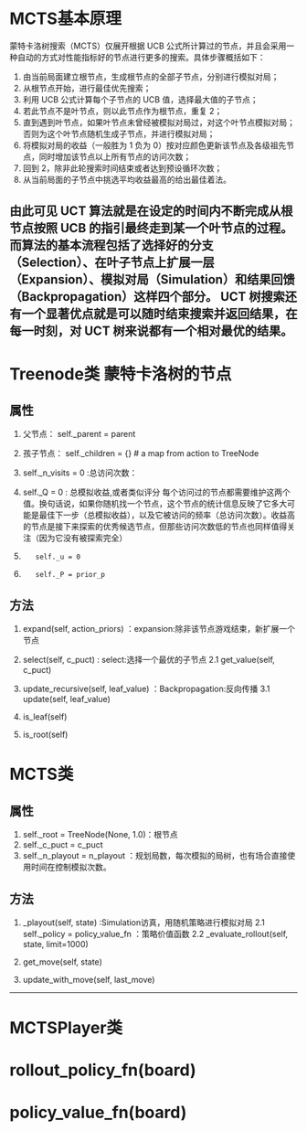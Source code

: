 # MCTS基本原理

蒙特卡洛树搜索（MCTS）仅展开根据 UCB 公式所计算过的节点，并且会采用一种自动的方式对性能指标好的节点进行更多的搜索。具体步骤概括如下：

1. 由当前局面建立根节点，生成根节点的全部子节点，分别进行模拟对局；
2. 从根节点开始，进行最佳优先搜索；
3. 利用 UCB 公式计算每个子节点的 UCB 值，选择最大值的子节点；
4. 若此节点不是叶节点，则以此节点作为根节点，重复 2；
5. 直到遇到叶节点，如果叶节点未曾经被模拟对局过，对这个叶节点模拟对局；否则为这个叶节点随机生成子节点，并进行模拟对局；
6. 将模拟对局的收益（一般胜为 1 负为 0）按对应颜色更新该节点及各级祖先节点，同时增加该节点以上所有节点的访问次数；
7. 回到 2，除非此轮搜索时间结束或者达到预设循环次数；
8. 从当前局面的子节点中挑选平均收益最高的给出最佳着法。

由此可见 UCT 算法就是在设定的时间内不断完成从根节点按照 UCB 的指引最终走到某一个叶节点的过程。而算法的基本流程包括了选择好的分支（Selection）、在叶子节点上扩展一层（Expansion）、模拟对局（Simulation）和结果回馈（Backpropagation）这样四个部分。
UCT 树搜索还有一个显著优点就是可以随时结束搜索并返回结果，在每一时刻，对 UCT 树来说都有一个相对最优的结果。
------------------------------------------------------------------------------------------
# Treenode类 蒙特卡洛树的节点
## 属性    
1.  父节点：     self._parent = parent
2.  孩子节点：   self._children = {}  # a map from action to TreeNode

3.  self._n_visits = 0 :总访问次数： 
4.  self._Q = 0 : 总模拟收益,或者类似评分 
每个访问过的节点都需要维护这两个值。换句话说，如果你随机找一个节点，这个节点的统计信息反映了它多大可能是最佳下一步（总模拟收益），以及它被访问的频率（总访问次数）。收益高的节点是接下来探索的优秀候选节点，但那些访问次数低的节点也同样值得关注（因为它没有被探索完全）

5.        self._u = 0
6.        self._P = prior_p

## 方法
1. expand(self, action_priors)    ：expansion:除非该节点游戏结束，新扩展一个节点
2. select(self, c_puct)           : select:选择一个最优的子节点
    2.1 get_value(self, c_puct)
    
3. update_recursive(self, leaf_value) ：Backpropagation:反向传播
    3.1 update(self, leaf_value)            
5. is_leaf(self)
6. is_root(self)  

# MCTS类
## 属性
1. self._root = TreeNode(None, 1.0)：根节点
2. self._c_puct = c_puct
3. self._n_playout = n_playout ：规划局数，每次模拟的局树，也有场合直接使用时间在控制模拟次数。

## 方法
1. _playout(self, state)          :Simulation访真，用随机策略进行模拟对局
   2.1 self._policy = policy_value_fn ：策略价值函数
   2.2 _evaluate_rollout(self, state, limit=1000)

2. get_move(self, state)
3. update_with_move(self, last_move)




---------------------------------------------------------------------------------------
# MCTSPlayer类


# rollout_policy_fn(board)


# policy_value_fn(board)


 